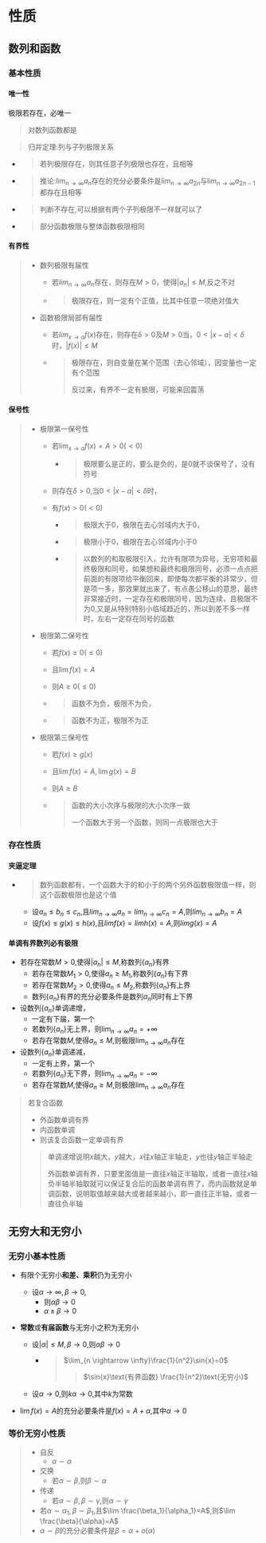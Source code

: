 
# 性质

## 数列和函数

### 基本性质

#### 唯一性

极限若存在，必唯一

> 对数列函数都是

> 归并定理:列与子列极限关系

- > 若列极限存在，则其任意子列极限也存在，且相等

- > 推论:$\lim_{n \rightarrow \infty}a_n$存在的充分必要条件是$\lim_{n \rightarrow \infty}a_{2n}$与$\lim_{n \rightarrow \infty}a_{2n-1}$都存在且相等

- > 判断不存在,可以根据有两个子列极限不一样就可以了

- > 部分函数极限与整体函数极限相同





#### 有界性

> - 数列极限有届性
>   
>   - 若$lim_{n \rightarrow \infty}a_n$存在，则存在$M>0$，使得$|a_n|\leq M$,反之不对
>     
>   - > 极限存在，则一定有个正值，比其中任意一项绝对值大
>   
> - 函数极限局部有届性
>   
>   - 若$lim_{x \rightarrow a}f(x)$存在，则存在$\delta >0$及$M>0$当，$0<|x-a|<\delta$时，$|f(x)| \leq M$
>   
>   - > 极限存在，则自变量在某个范围（去心邻域），因变量也一定有个范围
>     >
>     > 反过来，有界不一定有极限，可能来回震荡



#### 保号性

> - 极限第一保号性
>
>   - 若$\lim_{x \rightarrow a}f(x)=A>0(<0)$
>
>     - > 极限要么是正的，要么是负的，是0就不谈保号了，没有符号
>
>   - 则存在$\delta>0$,当$0 < |x-a|< \delta$时，
>
>   - 有$f(x)>0(<0)$
>
>     - > 极限大于0，极限在去心邻域内大于0，
>
>     - > 极限小于0，极限在去心邻域内小于0
>     
>     - > 以数列的和取极限引入，允许有限项为异号，无穷项和最终极限和同号，如果想和最终和极限同号，必须一点点把前面的有限项给平衡回来，即使每次都平衡的非常少，但是项一多，那效果就出来了，有点愚公移山的意思，最终非常接近时，一定存在和极限同号，因为连续，且极限不为0,又是从特别特别小临域趋近的，所以到差不多一样时，左右一定存在同号的函数
>
> - 极限第二保号性
>
>   - 若$f(x) \geq 0( \leq 0)$
>
>   - 且$\lim f(x)=A$
>
>   - 则$A \geq 0( \leq 0)$
>
>   - > 函数不为负，极限不为负，
>
>   - > 函数不为正，极限不为正
>
> - 极限第三保号性
>
>   - 若$f(x) \geq g(x)$
>   
>   - 且$\lim f(x)=A,\lim g(x)=B$
>   
>   - 则$A \geq B$
>   
>   - > 函数的大小次序与极限的大小次序一致
>     >
>     > 一个函数大于另一个函数，则同一点极限也大于





### 存在性质

#### 夹逼定理

- > 数列函数都有，一个函数大于的和小于的两个另外函数极限值一样，则这个函数极限也是这个值

  - 设$a_n \leq b_n \leq c_n$,且$lim_{n \rightarrow \infty}a_n=lim_{n \rightarrow \infty}c_n=A$,则$lim_{n \rightarrow \infty}b_n=A$
  - 设$f(x) \leq g(x) \leq h(x)$,且$lim f(x)=lim h(x)=A$,则$lim g(x)=A$









#### 单调有界数列必有极限

- 若存在常数$M>0$,使得$|a_n|\leq M$,称数列$\{a_n\}$有界
  - 若存在常数$M_1>0$,使得$a_n\geq M_1$,称数列$\{a_n\}$有下界
  - 若存在常数$M_2>0$,使得$a_n\leq M_2$,称数列$\{a_n\}$有上界
  - 数列$\{a_n\}$有界的充分必要条件是数列${a_n}$同时有上下界
- 设数列$\{a_n\}$单调递增，
  - 一定有下届，第一个
  - 若数列$\{a_n\}$无上界，则$\lim_{n \rightarrow  \infty}a_n=+\infty$
  - 若存在常数$M$,使得$a_n \leq M$,则极限$\lim_{n \rightarrow \infty}a_n$存在
- 设数列$\{a_n\}$单调递减，
  - 一定有上界，第一个
  - 若数列$\{a_n\}$无下界，则$\lim_{n \rightarrow  \infty}a_n=- \infty$
  - 若存在常数$M$,使得$a_n \geq M$,则极限$\lim_{n \rightarrow \infty}a_n$存在

> 若复合函数
>
> + 外函数单调有界
> + 内函数单调
> + 则该复合函数一定单调有界
>
> > 单调递增说明$x$越大，$y$越大，$x$往$x$轴正半轴走，$y$也往$y$轴正半轴走
> >
> > 外函数单调有界，只要里面值是一直往$x$轴正半轴取，或者一直往$x$轴负半轴半轴取就可以保证复合后的函数单调有界了，而内函数就是单调函数，说明取值越来越大或者越来越小，即一直往正半轴，或者一直往负半轴





## 无穷大和无穷小

### 无穷小基本性质

- 有限个无穷小**和差、乘积**仍为无穷小

  - 设$\alpha\rightarrow \infty,\beta \rightarrow 0$,
    - 则$\alpha\beta \rightarrow 0$
    - $\alpha\pm \beta \rightarrow 0$

- **常数**或**有届函数**与无穷小之积为无穷小
  
  - 设$|\alpha|\leq M,\beta \rightarrow 0$,则$\alpha\beta \rightarrow 0$
  
    - > $\lim_{n \rightarrow \infty}\frac{1}{n^2}\sin{x}=0$
      >
      > > $\sin{x}\text{有界函数} \frac{1}{n^2}\text{无穷小}$
  
  - 设$\alpha \rightarrow 0$,则$k \alpha \rightarrow 0$,其中$k$为常数
  
- $\lim f(x) =A$的充分必要条件是$f(x)=A+\alpha$,其中$\alpha \rightarrow 0$







### 等价无穷小性质

>   - 自反
>     - $\alpha \sim \alpha$
>   - 交换
>     - 若$\alpha \sim \beta$,则$\beta \sim \alpha$
>   - 传递
>     - 若$\alpha \sim \beta,\beta \sim \gamma$,则$\alpha \sim \gamma$
>   - 若$\alpha \sim \alpha_1,\beta \sim \beta_1$,且$\lim \frac{\beta_1}{\alpha_1}=A$,则$\lim \frac{\beta}{\alpha}=A$
>   - $\alpha \sim \beta$的充分必要条件是$\beta = \alpha + o(\alpha)$




